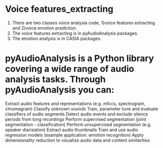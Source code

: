 # Voice  features_extracting

1. There are two classes voice analysia code, 1)voice features extracting and 2)voice emotion prediction.
2. The voice features extracting is in pyAudioAnalysis packages.
3. The emotion analysis is in CASIA packages.


# pyAudioAnalysis is a Python library covering a wide range of audio analysis tasks. Through pyAudioAnalysis you can:

Extract audio features and representations (e.g. mfccs, spectrogram, chromagram)
Classify unknown sounds
Train, parameter tune and evaluate classifiers of audio segments
Detect audio events and exclude silence periods from long recordings
Perform supervised segmentation (joint segmentation - classification)
Perform unsupervised segmentation (e.g. speaker diarization)
Extract audio thumbnails
Train and use audio regression models (example application: emotion recognition)
Apply dimensionality reduction to visualize audio data and content similarities


#

